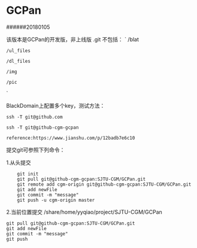 # GCPan
######20180105

该版本是GCPan的开发版，非上线版
.git 不包括：
`
	/blat

	/ul_files

	/dl_files

	/img
	
	/pic
`

BlackDomain上配置多个key，测试方法：

	ssh -T git@github.com
	
	ssh -T git@github-cgm-gcpan
	
	reference:https://www.jianshu.com/p/12badb7e6c10


提交git可参照下列命令：

1.从头提交
```
	git init
	git pull git@github-cgm-gcpan:SJTU-CGM/GCPan.git
	git remote add cgm-origin git@github-cgm-gcpan:SJTU-CGM/GCPan.git
	git add newFile
	git commit -m "message"
	git push -u cgm-origin master
```
2.当前位置提交
/share/home/yyqiao/project/SJTU-CGM/GCPan
```
git pull git@github-cgm-gcpan:SJTU-CGM/GCPan.git
git add newFile
git commit -m "message"
git push

```
